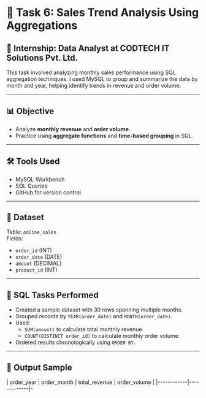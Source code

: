 # 🧮 Task 6: Sales Trend Analysis Using Aggregations

## 📌 Internship: Data Analyst at CODTECH IT Solutions Pvt. Ltd.

This task involved analyzing monthly sales performance using SQL aggregation techniques. I used MySQL to group and summarize the data by month and year, helping identify trends in revenue and order volume.

---

## 📊 Objective

- Analyze **monthly revenue** and **order volume**.
- Practice using **aggregate functions** and **time-based grouping** in SQL.

---

## 🛠 Tools Used

- MySQL Workbench
- SQL Queries
- GitHub for version control

---

## 📁 Dataset

Table: `online_sales`  
Fields:
- `order_id` (INT)
- `order_date` (DATE)
- `amount` (DECIMAL)
- `product_id` (INT)

---

## 📄 SQL Tasks Performed

- Created a sample dataset with 30 rows spanning multiple months.
- Grouped records by `YEAR(order_date)` and `MONTH(order_date)`.
- Used:
  - `SUM(amount)` to calculate total monthly revenue.
  - `COUNT(DISTINCT order_id)` to calculate monthly order volume.
- Ordered results chronologically using `ORDER BY`.

---

## 📌 Output Sample

| order_year | order_month | total_revenue | order_volume |
|------------|-------------|-
